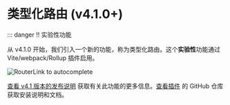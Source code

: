 # 类型化路由 (v4.1.0+)

<RuleKitLink />

::: danger ‼️ 实验性功能

从 v4.1.0 开始，我们引入一个新的功能，称为类型化路由。这个**实验性**功能通过 Vite/webpack/Rollup 插件启用。

![RouterLink to autocomplete](https://user-images.githubusercontent.com/664177/176442066-c4e7fa31-4f06-4690-a49f-ed0fd880dfca.png)

[查看 v4.1 版本的发布说明](https://github.com/vuejs/router/releases/tag/v4.1.0) 获取有关此功能的更多信息。[查看插件](https://github.com/posva/unplugin-vue-router) 的 GitHub 仓库获取安装说明和文档。
